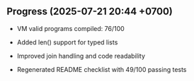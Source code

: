 ## Progress (2025-07-21 20:44 +0700)
- VM valid programs compiled: 76/100
- Added len() support for typed lists

- Improved join handling and code readability
- Regenerated README checklist with 49/100 passing tests

